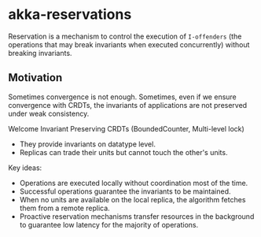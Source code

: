 # akka-reservations

Reservation is a mechanism to control the execution of `I-offenders` (the operations that may break invariants when executed concurrently) without breaking invariants.


## Motivation
Sometimes convergence is not enough. Sometimes, even if we ensure convergence with CRDTs, the invariants of applications are not preserved under weak consistency.

Welcome Invariant Preserving CRDTs (BoundedCounter, Multi-level lock)

 * They provide invariants on datatype level.
 * Replicas can trade their units but cannot touch the other's units.

Key ideas:
 * Operations are executed locally without coordination most of the time.
 * Successful operations guarantee the invariants to be maintained.
 * When no units are available on the local replica, the algorithm fetches them from a remote replica.
 * Proactive reservation mechanisms transfer resources in the background to guarantee low latency for the majority of operations.

